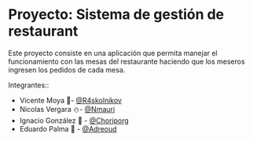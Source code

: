 # Proyecto: Sistema de gestión de restaurant

Este proyecto consiste en una aplicación que permita manejar el funcionamiento con las mesas del restaurante haciendo que los meseros ingresen los pedidos de cada mesa.

Integrantes::

- Vicente Moya 🔰- [@R4skolnikov](https://github.com/r4skolnikov)
- Nicolas Vergara ⛄- [@Nmauri](https://github.com/Nmaurii)
- Ignacio González 👾 - [@Choriporg](https://github.com/Choriporg)
- Eduardo Palma 🗻 - [@Adreoud](https://github.com/adreoud)
